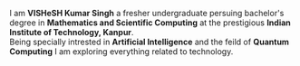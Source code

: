 I am <b>VISHeSH Kumar Singh</b> a fresher undergraduate persuing bachelor's degree in <b>Mathematics and Scientific Computing</b> at the prestigious <b>Indian Institute of Technology, Kanpur</b>.
<br>
Being specially intrested in <b>Artificial Intelligence</b> and the feild of <b>Quantum Computing</b> I am exploring everything related to technology.

<!---
vishesh-kumar-singh/vishesh-kumar-singh is a ✨ special ✨ repository because its `README.md` (this file) appears on your GitHub profile.
You can click the Preview link to take a look at your changes.
--->
